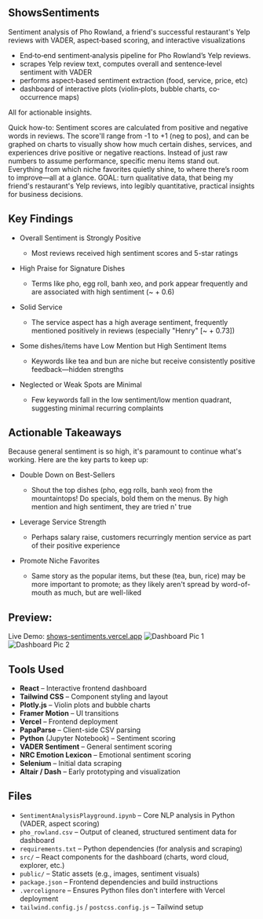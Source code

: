 ## ShowsSentiments
Sentiment analysis of Pho Rowland, a friend's successful restaurant's Yelp reviews with VADER, aspect‑based scoring, and interactive visualizations

- End‐to‐end sentiment‐analysis pipeline for Pho Rowland’s Yelp reviews. 
- scrapes Yelp review text, computes overall and sentence‐level sentiment with VADER
- performs aspect‐based sentiment extraction (food, service, price, etc)
- dashboard of interactive plots (violin‐plots, bubble charts, co‐occurrence maps)

All for actionable insights.

Quick how-to: Sentiment scores are calculated from positive and negative words in reviews. The score'll range from -1 to +1 (neg to pos), and can be graphed on charts to visually show how much certain dishes, services, and experiences drive positive or negative reactions. Instead of just raw numbers to assume performance, specific menu items stand out. Everything from which niche favorites quietly shine, to where there’s room to improve—all at a glance. GOAL: turn qualitative data, that being my friend's restaurant's Yelp reviews, into legibly quantitative, practical insights for business decisions.

## Key Findings

- Overall Sentiment is Strongly Positive
  - Most reviews received high sentiment scores and 5-star ratings

- High Praise for Signature Dishes
  - Terms like pho, egg roll, banh xeo, and pork appear frequently and are associated with high sentiment (~ + 0.6)

- Solid Service
  - The service aspect has a high average sentiment, frequently mentioned positively in reviews (especially "Henry" [~ + 0.73])

- Some dishes/items have Low Mention but High Sentiment Items
  - Keywords like tea and bun are niche but receive consistently positive feedback—hidden strengths

- Neglected or Weak Spots are Minimal
  - Few keywords fall in the low sentiment/low mention quadrant, suggesting minimal recurring complaints

## Actionable Takeaways

Because general sentiment is so high, it's paramount to continue what's working. Here are the key parts to keep up:

- Double Down on Best-Sellers
  - Shout the top dishes (pho, egg rolls, banh xeo) from the mountaintops! Do specials, bold them on the menus. By high mention and high sentiment, they are tried n' true

- Leverage Service Strength
  - Perhaps salary raise, customers recurringly mention service as part of their positive experience

- Promote Niche Favorites
  - Same story as the popular items, but these (tea, bun, rice) may be more important to promote; as they likely aren't spread by word-of-mouth as much, but are well-liked

## Preview:

Live Demo: [shows-sentiments.vercel.app](https://shows-sentiments.vercel.app)
![Dashboard Pic 1](./public/dashboard3.png)
![Dashboard Pic 2](./public/dashboard2.png)


## Tools Used
- **React** – Interactive frontend dashboard
- **Tailwind CSS** – Component styling and layout
- **Plotly.js** – Violin plots and bubble charts
- **Framer Motion** – UI transitions
- **Vercel** – Frontend deployment
- **PapaParse** – Client-side CSV parsing
- **Python** (Jupyter Notebook) – Sentiment scoring
- **VADER Sentiment** – General sentiment scoring
- **NRC Emotion Lexicon** – Emotional sentiment scoring
- **Selenium** – Initial data scraping
- **Altair / Dash** – Early prototyping and visualization

## Files
- `SentimentAnalysisPlayground.ipynb` – Core NLP analysis in Python (VADER, aspect scoring)
- `pho_rowland.csv` – Output of cleaned, structured sentiment data for dashboard
- `requirements.txt` – Python dependencies (for analysis and scraping)
- `src/` – React components for the dashboard (charts, word cloud, explorer, etc.)
- `public/` – Static assets (e.g., images, sentiment visuals)
- `package.json` – Frontend dependencies and build instructions
- `.vercelignore` – Ensures Python files don't interfere with Vercel deployment
- `tailwind.config.js` / `postcss.config.js` – Tailwind setup
